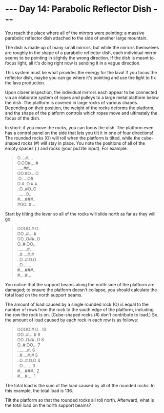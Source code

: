 # --- Day 14: Parabolic Reflector Dish ---

You reach the place where all of the mirrors were pointing: a massive parabolic reflector dish attached to the side of another large mountain.

The dish is made up of many small mirrors, but while the mirrors themselves are roughly in the shape of a parabolic reflector dish, each individual mirror seems to be pointing in slightly the wrong direction. If the dish is meant to focus light, all it's doing right now is sending it in a vague direction.

This system must be what provides the energy for the lava! If you focus the reflector dish, maybe you can go where it's pointing and use the light to fix the lava production.

Upon closer inspection, the individual mirrors each appear to be connected via an elaborate system of ropes and pulleys to a large metal platform below the dish. The platform is covered in large rocks of various shapes. Depending on their position, the weight of the rocks deforms the platform, and the shape of the platform controls which ropes move and ultimately the focus of the dish.

In short: if you move the rocks, you can focus the dish. The platform even has a control panel on the side that lets you tilt it in one of four directions! The rounded rocks (O) will roll when the platform is tilted, while the cube-shaped rocks (#) will stay in place. You note the positions of all of the empty spaces (.) and rocks (your puzzle input). For example:

> O....#....  
> O.OO#....#  
> .....##...  
> OO.#O....O  
> .O.....O#.  
> O.#..O.#.#  
> ..O..#O..O  
> .......O..  
> #....###..  
> #OO..#....  

Start by tilting the lever so all of the rocks will slide north as far as they will go:

> OOOO.#.O..  
> OO..#....#  
> OO..O##..O  
> O..#.OO...  
> ........#.  
> ..#....#.#  
> ..O..#.O.O  
> ..O.......  
> #....###..  
> #....#....

You notice that the support beams along the north side of the platform are damaged; to ensure the platform doesn't collapse, you should calculate the total load on the north support beams.

The amount of load caused by a single rounded rock (O) is equal to the number of rows from the rock to the south edge of the platform, including the row the rock is on. (Cube-shaped rocks (#) don't contribute to load.) So, the amount of load caused by each rock in each row is as follows:

> OOOO.#.O.. 10  
> OO..#....#  9  
> OO..O##..O  8  
> O..#.OO...  7  
> ........#.  6  
> ..#....#.#  5  
> ..O..#.O.O  4  
> ..O.......  3  
> #....###..  2  
> #....#....  1

The total load is the sum of the load caused by all of the rounded rocks. In this example, the total load is 136.

Tilt the platform so that the rounded rocks all roll north. Afterward, what is the total load on the north support beams?
